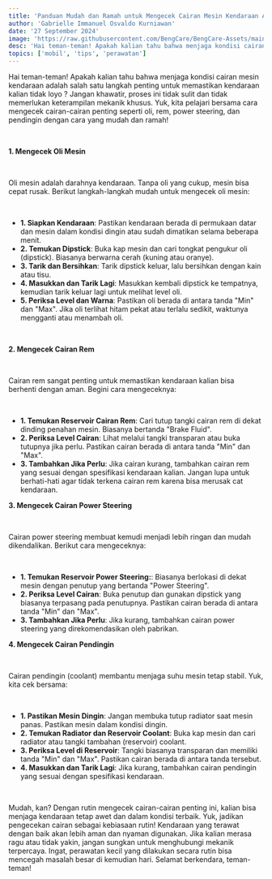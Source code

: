 ```yaml
---
title: 'Panduan Mudah dan Ramah untuk Mengecek Cairan Mesin Kendaraan Anda'
author: 'Gabrielle Immanuel Osvaldo Kurniawan'
date: '27 September 2024'
image: 'https://raw.githubusercontent.com/BengCare/BengCare-Assets/main/articles/9/Vehicleliquid.png'
desc: 'Hai teman-teman! Apakah kalian tahu bahwa menjaga kondisi cairan mesin kendaraan adalah salah satu langkah penting untuk memastikan kendaraan kalian tidak loyo ? Jangan khawatir, proses ini tidak sulit dan tidak memerlukan keterampilan mekanik khusus. Yuk, kita pelajari bersama cara mengecek cairan-cairan penting seperti oli, rem, power steering, dan pendingin dengan cara yang mudah dan ramah!'
topics: ['mobil', 'tips', 'perawatan']
---
```


Hai teman-teman! Apakah kalian tahu bahwa menjaga kondisi cairan mesin kendaraan adalah salah satu langkah penting untuk memastikan kendaraan kalian tidak loyo ? Jangan khawatir, proses ini tidak sulit dan tidak memerlukan keterampilan mekanik khusus. Yuk, kita pelajari bersama cara mengecek cairan-cairan penting seperti oli, rem, power steering, dan pendingin dengan cara yang mudah dan ramah!

&nbsp;&nbsp;

**1. Mengecek Oli Mesin**

&nbsp;&nbsp;

Oli mesin adalah darahnya kendaraan. Tanpa oli yang cukup, mesin bisa cepat rusak. Berikut langkah-langkah mudah untuk mengecek oli mesin:

&nbsp;&nbsp;

- **1. Siapkan Kendaraan**: Pastikan kendaraan berada di permukaan datar dan mesin dalam kondisi dingin atau sudah dimatikan selama beberapa menit.
- **2. Temukan Dipstick**: Buka kap mesin dan cari tongkat pengukur oli (dipstick). Biasanya berwarna cerah (kuning atau oranye).
- **3. Tarik dan Bersihkan**: Tarik dipstick keluar, lalu bersihkan dengan kain atau tisu.
- **4. Masukkan dan Tarik Lagi**: Masukkan kembali dipstick ke tempatnya, kemudian tarik keluar lagi untuk melihat level oli.
- **5. Periksa Level dan Warna**: Pastikan oli berada di antara tanda "Min" dan "Max". Jika oli terlihat hitam pekat atau terlalu sedikit, waktunya mengganti atau menambah oli.

&nbsp;&nbsp;

**2. Mengecek Cairan Rem**

&nbsp;&nbsp;

Cairan rem sangat penting untuk memastikan kendaraan kalian bisa berhenti dengan aman. Begini cara mengeceknya:

&nbsp;&nbsp;

- **1. Temukan Reservoir Cairan Rem**: Cari tutup tangki cairan rem di dekat dinding penahan mesin. Biasanya bertanda "Brake Fluid".
- **2. Periksa Level Cairan**: Lihat melalui tangki transparan atau buka tutupnya jika perlu. Pastikan cairan berada di antara tanda "Min" dan "Max".
- **3. Tambahkan Jika Perlu**: Jika cairan kurang, tambahkan cairan rem yang sesuai dengan spesifikasi kendaraan kalian. Jangan lupa untuk berhati-hati agar tidak terkena cairan rem karena bisa merusak cat kendaraan.

**3. Mengecek Cairan Power Steering**

&nbsp;&nbsp;

Cairan power steering membuat kemudi menjadi lebih ringan dan mudah dikendalikan. Berikut cara mengeceknya:

&nbsp;&nbsp;

- **1. Temukan Reservoir Power Steering:**: Biasanya berlokasi di dekat mesin dengan penutup yang bertanda "Power Steering".
- **2. Periksa Level Cairan**: Buka penutup dan gunakan dipstick yang biasanya terpasang pada penutupnya. Pastikan cairan berada di antara tanda "Min" dan "Max".
- **3. Tambahkan Jika Perlu**: Jika kurang, tambahkan cairan power steering yang direkomendasikan oleh pabrikan.

**4. Mengecek Cairan Pendingin**

&nbsp;&nbsp;

Cairan pendingin (coolant) membantu menjaga suhu mesin tetap stabil. Yuk, kita cek bersama:

&nbsp;&nbsp;

- **1. Pastikan Mesin Dingin**: Jangan membuka tutup radiator saat mesin panas. Pastikan mesin dalam kondisi dingin.
- **2. Temukan Radiator dan Reservoir Coolant**: Buka kap mesin dan cari radiator atau tangki tambahan (reservoir) coolant.
- **3. Periksa Level di Reservoir**: Tangki biasanya transparan dan memiliki tanda "Min" dan "Max". Pastikan cairan berada di antara tanda tersebut.
- **4. Masukkan dan Tarik Lagi**: Jika kurang, tambahkan cairan pendingin yang sesuai dengan spesifikasi kendaraan.

&nbsp;&nbsp;

Mudah, kan? Dengan rutin mengecek cairan-cairan penting ini, kalian bisa menjaga kendaraan tetap awet dan dalam kondisi terbaik. Yuk, jadikan pengecekan cairan sebagai kebiasaan rutin! Kendaraan yang terawat dengan baik akan lebih aman dan nyaman digunakan. Jika kalian merasa ragu atau tidak yakin, jangan sungkan untuk menghubungi mekanik terpercaya. Ingat, perawatan kecil yang dilakukan secara rutin bisa mencegah masalah besar di kemudian hari. Selamat berkendara, teman-teman!